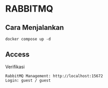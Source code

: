 # RABBITMQ

## Cara Menjalankan

```
docker compose up -d
```

## Access

Verifikasi

    RabbitMQ Management: http://localhost:15672
    Login: guest / guest
